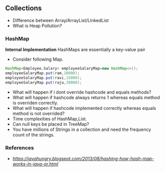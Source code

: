 ## Collections

* Difference between Array/ArrayList/LinkedList
* What is Heap Pollution?
### HashMap
__Internal Implementation__ HashMaps are essentially a key-value pair

* Consider following Map.
```java 
HashMap<Employee,Salary> employeeSalaryMap=new HashMap<>();
employeeSalaryMap.put(ram,20000);
employeeSalaryMap.put(ravi,15000);
employeeSalaryMap.put(raju,30000);
```
  * What will happen if i dont override hashcode and equals methods?
  * What will happen if hashcode always returns 1 whereas equals method is overriden correctly.
  * What will happen if hashcode implemented correctly whereas equals method is not overrided?
  * Time complexities of HashMap,List.
  * Can null keys be placed in TreeMap?
  * You have millions of Strings in a collection and need the frequency count  of the strings.

  ### References
  * _https://javahungry.blogspot.com/2013/08/hashing-how-hash-map-works-in-java-or.html_
